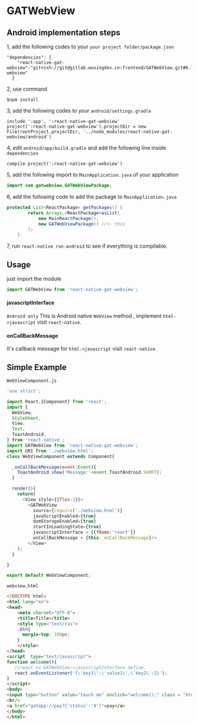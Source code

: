 # GATWebView
## Android implementation steps
1, add the following codes to your `your project folder/package.json`
```
"dependencies": {
    "react-native-gat-webview":"git+ssh://git@gitlab.wuxingdev.cn:frontend/GATWebView.git#0.16-webview"
  }
```
2, use command
```
$npm install
```
3, add the following codes to your `android/settings.gradle`
```
include ':app', ':react-native-gat-webview'
project(':react-native-gat-webview').projectDir = new File(rootProject.projectDir, '../node_modules/react-native-gat-webview/android')
```
4, edit `android/app/build.gradle` and add the following line inside `dependencies`
```
compile project(':react-native-gat-webview')
```
5, add the following import to `MainApplication.java` of your application

```java
import com.gatwebview.GATWebViewPackage;
```

6, add the following code to add the package to `MainApplication.java`

```java
protected List<ReactPackage> getPackages() {
        return Arrays.<ReactPackage>asList(
            new MainReactPackage(),
            new GATWebViewPackage() //<- this
        );
    }
```
7, run `react-native run-android` to see if everything is compilable.

## Usage

just import the module
```js
import GATWebView from 'react-native-gat-webview';
```

#### javascriptInterface
`Android only`
This is Android native `WebView` method , implement `html->javascript` visit `react-native`.

#### onCallBackMessage
It's callback message for  `html->javascript` visit `react-native`.

## Simple Example
`WebViewComponent.js`
```js
'use strict';

import React,{Component} from 'react';
import {
  WebView,
  StyleSheet,
  View,
  Text,
  ToastAndroid,
} from 'react-native';
import GATWebView from 'react-native-gat-webview';
import URI from './webview.html';
class WebViewComponent extends Component{

  _onCallBackMessage(event:Event){
    ToastAndroid.show('Message:'+event,ToastAndroid.SHORT);
  }

  render(){
    return(
      <View style={{flex:1}}>
        <GATWebView
          source={require('./webview.html')}
          javaScriptEnabled={true}
          domStorageEnabled={true}
          startInLoadingState={true}
          javascriptInterface = {{fName:'react'}}
          onCallBackMessage = {this._onCallBackMessage}/>
        </View>
    );
  }

}

export default WebViewComponent;
```
`webview.html`
```html
<!DOCTYPE html>
<html lang="en">
<head>
    <meta charset="UTF-8">
    <title>Title</title>
    <style type="text/css">
    .btn{
      margin-top: 100px;
    }
    </style>
</head>
<script  type="text/javascript">
function welcome(){
   //react is GATWebView->javascriptInterface define.
   react.onEventListener('{\'key1\':\'value1\',\'key2\':2}');
}
</script>
<body>
<input type="button" value="touch me" onclick="welcome();" class = "btn">
<br/>
<a href="gatapp://pay?{'status':'9'}">pay</a>
</body>
</html>

```

